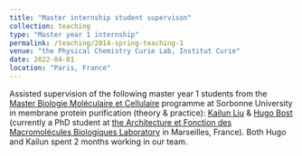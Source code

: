 ```yaml
---
title: "Master internship student supervison"
collection: teaching
type: "Master year 1 internship"
permalink: /teaching/2014-spring-teaching-1
venue: "the Physical Chemistry Curie Lab, Institut Curie"
date: 2022-04-01
location: "Paris, France"
---
```


Assisted supervision of the following master year 1 students from the [Master Biologie Moléculaire et Cellulaire](https://sciences.sorbonne-universite.fr/formation-sciences/offre-de-formation/masters/master-biologie-moleculaire-et-cellulaire-bmc) programme at Sorbonne University in membrane protein purification (theory & practice): [Kailun Liu](https://www.linkedin.com/in/kailun-liu-12a69718b/) & [Hugo Bost](https://www.linkedin.com/in/hugo-bost/) (currently a PhD student at [the Architecture et Fonction des Macromolécules Biologiques Laboratory](https://www.afmb.univ-mrs.fr/en/laboratory/) in Marseilles, France). Both Hugo and Kailun spent 2 months working in our team.
